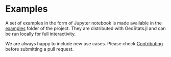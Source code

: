 # Examples

A set of examples in the form of Jupyter notebook is made available
in the [examples](https://github.com/juliohm/GeoStats.jl/tree/master/examples)
folder of the project. They are distributed with GeoStats.jl and can
be run locally for full interactivity.

We are always happy to include new use cases. Please check
[Contributing](contributing.md) before submitting a pull request.
